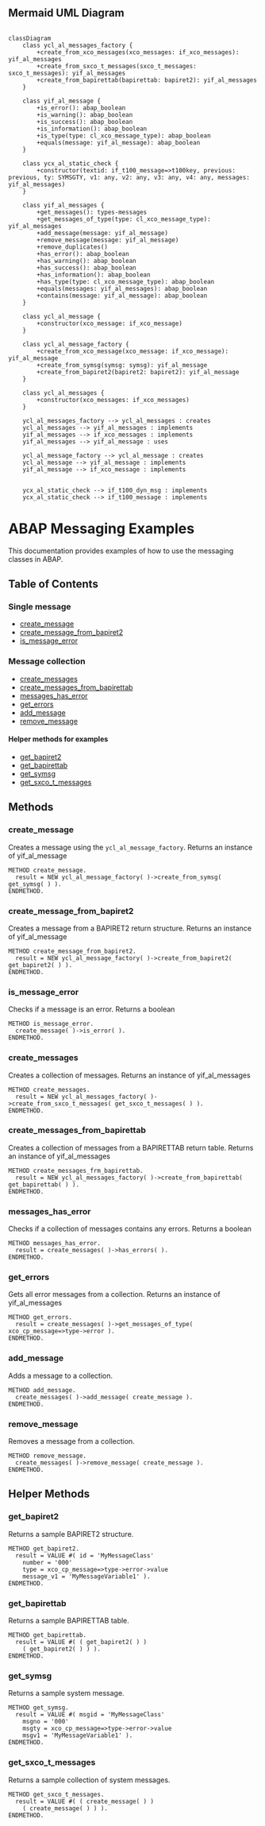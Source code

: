 ## Mermaid UML Diagram
```mermaid

classDiagram
    class ycl_al_messages_factory {
        +create_from_xco_messages(xco_messages: if_xco_messages): yif_al_messages
        +create_from_sxco_t_messages(sxco_t_messages: sxco_t_messages): yif_al_messages
        +create_from_bapirettab(bapirettab: bapiret2): yif_al_messages
    }
    
    class yif_al_message {
        +is_error(): abap_boolean
        +is_warning(): abap_boolean
        +is_success(): abap_boolean
        +is_information(): abap_boolean
        +is_type(type: cl_xco_message_type): abap_boolean
        +equals(message: yif_al_message): abap_boolean
    }
    
    class ycx_al_static_check {
        +constructor(textid: if_t100_message=>t100key, previous: previous, ty: SYMSGTY, v1: any, v2: any, v3: any, v4: any, messages: yif_al_messages)
    }
    
    class yif_al_messages {
        +get_messages(): types-messages
        +get_messages_of_type(type: cl_xco_message_type): yif_al_messages
        +add_message(message: yif_al_message)
        +remove_message(message: yif_al_message)
        +remove_duplicates()
        +has_error(): abap_boolean
        +has_warning(): abap_boolean
        +has_success(): abap_boolean
        +has_information(): abap_boolean
        +has_type(type: cl_xco_message_type): abap_boolean
        +equals(messages: yif_al_messages): abap_boolean
        +contains(message: yif_al_message): abap_boolean
    }
    
    class ycl_al_message {
        +constructor(xco_message: if_xco_message)
    }
    
    class ycl_al_message_factory {
        +create_from_xco_message(xco_message: if_xco_message): yif_al_message
        +create_from_symsg(symsg: symsg): yif_al_message
        +create_from_bapiret2(bapiret2: bapiret2): yif_al_message
    }
    
    class ycl_al_messages {
        +constructor(xco_messages: if_xco_messages)
    }

    ycl_al_messages_factory --> ycl_al_messages : creates
    ycl_al_messages --> yif_al_messages : implements
    yif_al_messages --> if_xco_messages : implements
    yif_al_messages --> yif_al_message : uses

    ycl_al_message_factory --> ycl_al_message : creates
    ycl_al_message --> yif_al_message : implements
    yif_al_message --> if_xco_message : implements
   

    ycx_al_static_check --> if_t100_dyn_msg : implements
    ycx_al_static_check --> if_t100_message : implements
```

# ABAP Messaging Examples
This documentation provides examples of how to use the messaging classes in ABAP.
## Table of Contents
### Single message
- [create_message](#create_message)
- [create_message_from_bapiret2](#create_message_from_bapiret2)
- [is_message_error](#is_message_error)
### Message collection
- [create_messages](#create_messages)
- [create_messages_from_bapirettab](#create_messages_frm_bapirettab)
- [messages_has_error](#messages_has_error)
- [get_errors](#get_errors)
- [add_message](#add_message)
- [remove_message](#remove_message)
#### Helper methods for examples
- [get_bapiret2](#get_bapiret2)
- [get_bapirettab](#get_bapirettab)
- [get_symsg](#get_symsg)
- [get_sxco_t_messages](#get_sxco_t_messages)

## Methods
### create_message

Creates a message using the `ycl_al_message_factory`.
Returns an instance of yif_al_message
```abap
METHOD create_message.
  result = NEW ycl_al_message_factory( )->create_from_symsg( get_symsg( ) ).
ENDMETHOD.
```

### create_message_from_bapiret2

Creates a message from a BAPIRET2 return structure.
Returns an instance of yif_al_message
```abap
METHOD create_message_from_bapiret2.
  result = NEW ycl_al_message_factory( )->create_from_bapiret2( get_bapiret2( ) ).
ENDMETHOD.
```

### is_message_error

Checks if a message is an error.
Returns a boolean
```abap
METHOD is_message_error.
  create_message( )->is_error( ).
ENDMETHOD.
```

### create_messages

Creates a collection of messages.
Returns an instance of yif_al_messages
```abap
METHOD create_messages.
  result = NEW ycl_al_messages_factory( )->create_from_sxco_t_messages( get_sxco_t_messages( ) ).
ENDMETHOD.
```

### create_messages_from_bapirettab

Creates a collection of messages from a BAPIRETTAB return table.
Returns an instance of yif_al_messages
```abap
METHOD create_messages_frm_bapirettab.
  result = NEW ycl_al_messages_factory( )->create_from_bapirettab( get_bapirettab( ) ).
ENDMETHOD.
```

### messages_has_error
Checks if a collection of messages contains any errors.
Returns a boolean
```abap
METHOD messages_has_error.
  result = create_messages( )->has_errors( ).
ENDMETHOD.
```

### get_errors
Gets all error messages from a collection.
Returns an instance of yif_al_messages
```abap
METHOD get_errors.
  result = create_messages( )->get_messages_of_type( xco_cp_message=>type->error ).
ENDMETHOD.
```

### add_message

Adds a message to a collection.
```abap
METHOD add_message.
  create_messages( )->add_message( create_message ).
ENDMETHOD.
```

### remove_message

Removes a message from a collection.
```abap
METHOD remove_message.
  create_messages( )->remove_message( create_message ).
ENDMETHOD.
```

## Helper Methods

### get_bapiret2

Returns a sample BAPIRET2 structure.

```abap
METHOD get_bapiret2.
  result = VALUE #( id = 'MyMessageClass'
    number = '000'
    type = xco_cp_message=>type->error->value
    message_v1 = 'MyMessageVariable1' ).
ENDMETHOD.
```

### get_bapirettab

Returns a sample BAPIRETTAB table.

```abap
METHOD get_bapirettab.
  result = VALUE #( ( get_bapiret2( ) )
    ( get_bapiret2( ) ) ).
ENDMETHOD.
```

### get_symsg

Returns a sample system message.

```abap
METHOD get_symsg.
  result = VALUE #( msgid = 'MyMessageClass'
    msgno = '000'
    msgty = xco_cp_message=>type->error->value
    msgv1 = 'MyMessageVariable1' ).
ENDMETHOD.
```

### get_sxco_t_messages

Returns a sample collection of system messages.

```abap
METHOD get_sxco_t_messages.
  result = VALUE #( ( create_message( ) )
    ( create_message( ) ) ).
ENDMETHOD.
```
